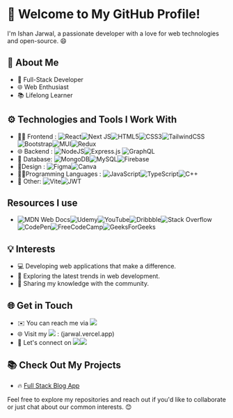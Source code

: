# 👋 Welcome to My GitHub Profile!

I'm Ishan Jarwal, a passionate developer with a love for web technologies and open-source. 😄

## 💼 About Me

- 🚀 Full-Stack Developer
- 🌐 Web Enthusiast
- 📚 Lifelong Learner

## ⚙️ Technologies and Tools I Work With

- 👨‍💻 Frontend : 	![React](https://img.shields.io/badge/react-%2320232a.svg?style=for-the-badge&logo=react&logoColor=%2361DAFB)![Next JS](https://img.shields.io/badge/Next-black?style=for-the-badge&logo=next.js&logoColor=white)![HTML5](https://img.shields.io/badge/html5-%23E34F26.svg?style=for-the-badge&logo=html5&logoColor=white)![CSS3](https://img.shields.io/badge/css3-%231572B6.svg?style=for-the-badge&logo=css3&logoColor=white)![TailwindCSS](https://img.shields.io/badge/tailwindcss-%2338B2AC.svg?style=for-the-badge&logo=tailwind-css&logoColor=white)![Bootstrap](https://img.shields.io/badge/bootstrap-%238511FA.svg?style=for-the-badge&logo=bootstrap&logoColor=white)![MUI](https://img.shields.io/badge/MUI-%230081CB.svg?style=for-the-badge&logo=mui&logoColor=white)![Redux](https://img.shields.io/badge/redux-%23593d88.svg?style=for-the-badge&logo=redux&logoColor=white)
- 🌐 Backend : ![NodeJS](https://img.shields.io/badge/node.js-6DA55F?style=for-the-badge&logo=node.js&logoColor=white)![Express.js](https://img.shields.io/badge/express.js-%23404d59.svg?style=for-the-badge&logo=express&logoColor=%2361DAFB)	![GraphQL](https://img.shields.io/badge/-GraphQL-E10098?style=for-the-badge&logo=graphql&logoColor=white)
- 🍃 Database: ![MongoDB](https://img.shields.io/badge/MongoDB-%234ea94b.svg?style=for-the-badge&logo=mongodb&logoColor=white)![MySQL](https://img.shields.io/badge/mysql-%2300f.svg?style=for-the-badge&logo=mysql&logoColor=white)![Firebase](https://img.shields.io/badge/Firebase-039BE5?style=for-the-badge&logo=Firebase&logoColor=white)
- 🎨Design : ![Figma](https://img.shields.io/badge/figma-%23F24E1E.svg?style=for-the-badge&logo=figma&logoColor=white)![Canva](https://img.shields.io/badge/Canva-%2300C4CC.svg?style=for-the-badge&logo=Canva&logoColor=white)
- 🧑‍💻Programming Languages : ![JavaScript](https://img.shields.io/badge/javascript-%23323330.svg?style=for-the-badge&logo=javascript&logoColor=%23F7DF1E)![TypeScript](https://img.shields.io/badge/typescript-%23007ACC.svg?style=for-the-badge&logo=typescript&logoColor=white)![C++](https://img.shields.io/badge/c++-%2300599C.svg?style=for-the-badge&logo=c%2B%2B&logoColor=white)
- 🚀 Other: ![Vite](https://img.shields.io/badge/vite-%23646CFF.svg?style=for-the-badge&logo=vite&logoColor=white)![JWT](https://img.shields.io/badge/JWT-black?style=for-the-badge&logo=JSON%20web%20tokens)

## Resources I use 
- ![MDN Web Docs](https://img.shields.io/badge/MDN_Web_Docs-black?style=for-the-badge&logo=mdnwebdocs&logoColor=white)![Udemy](https://img.shields.io/badge/Udemy-A435F0?style=for-the-badge&logo=Udemy&logoColor=white)![YouTube](https://img.shields.io/badge/YouTube-%23FF0000.svg?style=for-the-badge&logo=YouTube&logoColor=white)![Dribbble](https://img.shields.io/badge/Dribbble-EA4C89?style=for-the-badge&logo=dribbble&logoColor=white)![Stack Overflow](https://img.shields.io/badge/-Stackoverflow-FE7A16?style=for-the-badge&logo=stack-overflow&logoColor=white)![CodePen](https://img.shields.io/badge/Codepen-000000?style=for-the-badge&logo=codepen&logoColor=white)![FreeCodeCamp](https://img.shields.io/badge/Freecodecamp-%23123.svg?&style=for-the-badge&logo=freecodecamp&logoColor=green)![GeeksForGeeks](https://img.shields.io/badge/GeeksforGeeks-gray?style=for-the-badge&logo=geeksforgeeks&logoColor=35914c)

## 💡 Interests

- 💻 Developing web applications that make a difference.
- 🌱 Exploring the latest trends in web development.
- 📝 Sharing my knowledge with the community.

## 🌐 Get in Touch

- ✉️ You can reach me via [<img src="https://img.shields.io/badge/Gmail-D14836?style=for-the-badge&logo=gmail&logoColor=white">](mailto:ishan.professional01@gmail.com)
- 🌐 Visit my [<img src="https://img.shields.io/badge/Portfolio-255E63?style=for-the-badge&logo=About.me&logoColor=white">](https://jarwal.vercel.app) : (jarwal.vercel.app)
- 💼 Let's connect on [<img src="https://img.shields.io/badge/Instagram-E4405F?style=for-the-badge&logo=instagram&logoColor=white">](https://www.instagram.com/ishanjarwal/)[<img src="https://img.shields.io/badge/LinkedIn-0077B5?style=for-the-badge&logo=linkedin&logoColor=white">](https://www.linkedin.com/in/ishanjarwal/)

## 📚 Check Out My Projects

- 🔥 [Full Stack Blog App](https://github.com/ishanjarwal/mern-stack-blog-app)


Feel free to explore my repositories and reach out if you'd like to collaborate or just chat about our common interests. 😊

